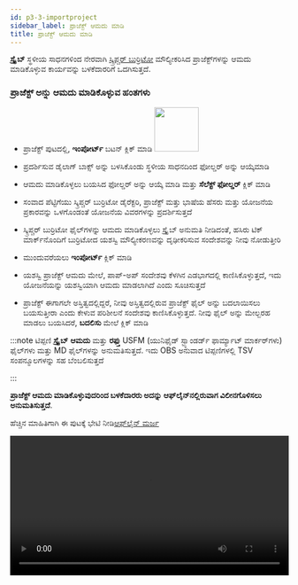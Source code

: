 ```yaml
---
id: p3-3-importproject
sidebar_label: ಪ್ರಾಜೆಕ್ಟ್ ಆಮದು ಮಾಡಿ
title: ಪ್ರಾಜೆಕ್ಟ್ ಆಮದು ಮಾಡಿ
---
```


**ಸ್ಕ್ರೈಬ್** ಸ್ಥಳೀಯ ಸಾಧನಗಳಿಂದ ನೇರವಾಗಿ [ಸ್ಕ್ರಿಪ್ಚರ್ ಬುರ್ರಿಟೋ](../../How-to/p9-1-Scripture%20Burrito.md) ಮೌಲ್ಯೀಕರಿಸಿದ ಪ್ರಾಜೆಕ್ಟ್‌ಗಳನ್ನು ಆಮದು ಮಾಡಿಕೊಳ್ಳುವ ಕಾರ್ಯವನ್ನು ಬಳಕೆದಾರರಿಗೆ ಒದಗಿಸುತ್ತದೆ.

### ಪ್ರಾಜೆಕ್ಟ್ ಅನ್ನು ಆಮದು ಮಾಡಿಕೊಳ್ಳುವ ಹಂತಗಳು ###

- ಪ್ರಾಜೆಕ್ಟ್ ಪುಟದಲ್ಲಿ, **ಇಂಪೋರ್ಟ್** ಬಟನ್ ಕ್ಲಿಕ್ ಮಾಡಿ <img src="/assets/import01.PNG" width="80px" alt=""/> 
- ಪ್ರದರ್ಶಿಸುವ ಡೈಲಾಗ್ ಬಾಕ್ಸ್ ಅನ್ನು ಬಳಸಿಕೊಂಡು ಸ್ಥಳೀಯ ಸಾಧನದಿಂದ ಫೋಲ್ಡರ್ ಅನ್ನು ಆಯ್ಕೆಮಾಡಿ
- ಆಮದು ಮಾಡಿಕೊಳ್ಳಲು ಬಯಸಿದ ಫೋಲ್ಡರ್ ಅನ್ನು ಆಯ್ಕೆ ಮಾಡಿ ಮತ್ತು **ಸೆಲೆಕ್ಟ್ ಫೋಲ್ಡರ್** ಕ್ಲಿಕ್ ಮಾಡಿ
- ಸಂವಾದ ಪೆಟ್ಟಿಗೆಯು ಸ್ಕ್ರಿಪ್ಚರ್ ಬುರ್ರಿಟೋ ಡೈರೆಕ್ಟರಿ, ಪ್ರಾಜೆಕ್ಟ್ ಮತ್ತು ಭಾಷೆಯ ಹೆಸರು ಮತ್ತು ಯೋಜನೆಯ ಪ್ರಕಾರವನ್ನು ಒಳಗೊಂಡಂತೆ ಯೋಜನೆಯ ವಿವರಗಳನ್ನು ಪ್ರದರ್ಶಿಸುತ್ತದೆ

- ಸ್ಕ್ರಿಪ್ಚರ್ ಬುರ್ರಿಟೋ ಫೈಲ್‌ಗಳನ್ನು ಆಮದು ಮಾಡಿಕೊಳ್ಳಲು ಸ್ಕ್ರೈಬ್ ಅನುಮತಿ ನೀಡಿದಂತೆ, ಹಸಿರು ಟಿಕ್ ಮಾರ್ಕ್‌ನೊಂದಿಗೆ ಬುರ್ರಿಟೋದ ಯಶಸ್ವಿ ಮೌಲ್ಯೀಕರಣವನ್ನು ದೃಢೀಕರಿಸುವ ಸಂದೇಶವನ್ನು ನೀವು ನೋಡುತ್ತೀರಿ
- ಮುಂದುವರೆಯಲು **ಇಂಪೋರ್ಟ್** ಕ್ಲಿಕ್ ಮಾಡಿ
- ಯಶಸ್ವಿ ಪ್ರಾಜೆಕ್ಟ್ ಆಮದು ಮೇಲೆ, ಪಾಪ್-ಅಪ್ ಸಂದೇಶವು ಕೆಳಗಿನ ಎಡಭಾಗದಲ್ಲಿ ಕಾಣಿಸಿಕೊಳ್ಳುತ್ತದೆ, ಇದು ಯೋಜನೆಯನ್ನು ಯಶಸ್ವಿಯಾಗಿ ಆಮದು ಮಾಡಲಾಗಿದೆ ಎಂದು ಸೂಚಿಸುತ್ತದೆ
- ಪ್ರಾಜೆಕ್ಟ್ ಈಗಾಗಲೇ ಅಸ್ತಿತ್ವದಲ್ಲಿದ್ದರೆ, ನೀವು ಅಸ್ತಿತ್ವದಲ್ಲಿರುವ ಪ್ರಾಜೆಕ್ಟ್ ಫೈಲ್ ಅನ್ನು ಬದಲಾಯಿಸಲು ಬಯಸುತ್ತೀರಾ ಎಂದು ಕೇಳುವ ಪರಿಶೀಲನೆ ಸಂದೇಶವು ಕಾಣಿಸಿಕೊಳ್ಳುತ್ತದೆ. ನೀವು ಫೈಲ್ ಅನ್ನು ಮೇಲ್ಬರಹ ಮಾಡಲು ಬಯಸಿದರೆ, **ಬದಲಿಸು** ಮೇಲೆ ಕ್ಲಿಕ್ ಮಾಡಿ
  
:::note ಟಿಪ್ಪಣಿ
**ಸ್ಕ್ರೈಬ್** **ಆಮದು** ಮತ್ತು **ರಫ್ತು** USFM (ಯುನಿಫೈಡ್ ಸ್ಟ್ಯಾಂಡರ್ಡ್ ಫಾರ್ಮ್ಯಾಟ್ ಮಾರ್ಕರ್‌ಗಳು) ಫೈಲ್‌ಗಳು ಮತ್ತು MD ಫೈಲ್‌ಗಳನ್ನು ಅನುಮತಿಸುತ್ತದೆ. ಇದು OBS ಅನುವಾದ ಟಿಪ್ಪಣಿಗಳಲ್ಲಿ TSV ಸಂಪನ್ಮೂಲಗಳನ್ನು ಸಹ ಬೆಂಬಲಿಸುತ್ತದೆ

:::

**ಪ್ರಾಜೆಕ್ಟ್ ಆಮದು ಮಾಡಿಕೊಳ್ಳುವುದರಿಂದ ಬಳಕೆದಾರರು ಅದನ್ನು ಆಫ್‌ಲೈನ್‌ನಲ್ಲಿರುವಾಗ ವಿಲೀನಗೊಳಿಸಲು ಅನುಮತಿಸುತ್ತದೆ**.

ಹೆಚ್ಚಿನ ಮಾಹಿತಿಗಾಗಿ ಈ ಪುಟಕ್ಕೆ ಭೇಟಿ ನೀಡಿ[ಆಫ್‌ಲೈನ್ ಮರ್ಜ ](./p3-4-offlinemerge.md)

<video controls src="/0.5.5/en-importbfile.mov" width="100%" type="video/mov"/>